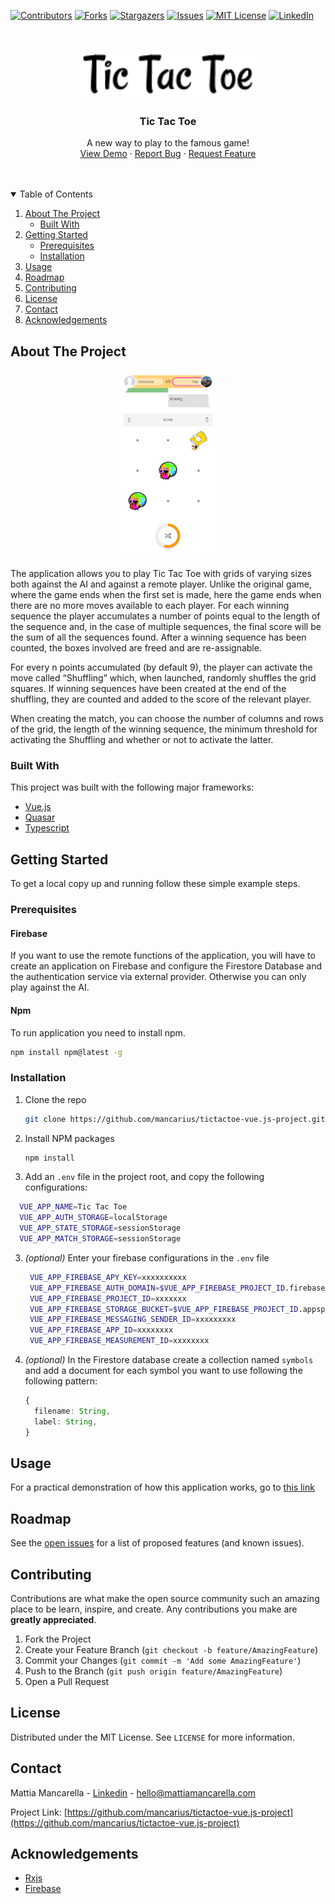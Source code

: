 <!--
*** Thanks for checking out the Best-README-Template. If you have a suggestion
*** that would make this better, please fork the repo and create a pull request
*** or simply open an issue with the tag "enhancement".
*** Thanks again! Now go create something AMAZING! :D
-->



<!-- PROJECT SHIELDS -->
<!--
*** I'm using markdown "reference style" links for readability.
*** Reference links are enclosed in brackets [ ] instead of parentheses ( ).
*** See the bottom of this document for the declaration of the reference variables
*** for contributors-url, forks-url, etc. This is an optional, concise syntax you may use.
*** https://www.markdownguide.org/basic-syntax/#reference-style-links
-->
[![Contributors][contributors-shield]][contributors-url]
[![Forks][forks-shield]][forks-url]
[![Stargazers][stars-shield]][stars-url]
[![Issues][issues-shield]][issues-url]
[![MIT License][license-shield]][license-url]
[![LinkedIn][linkedin-shield]][linkedin-url]



<!-- PROJECT LOGO -->
<br />
<p align="center">
  <a href="https://github.com/tictactoe-vue.js-project/">
    <img src="images\Logo.png" alt="Logo"  height="80">
  </a>

  <h3 align="center">Tic Tac Toe</h3>

  <p align="center">
    A new way to play to the famous game!
    <br />
    <a href="https://www.mattiamancarella.com/works/vue/tic-tac-toe">View Demo</a>
    ·
    <a href="https://github.com/mancarius/tictactoe-vue.js-project/issues">Report Bug</a>
    ·
    <a href="https://github.com/mancarius/tictactoe-vue.js-project/issues">Request Feature</a>
  </p>
</p>
<br />
<br />


<!-- TABLE OF CONTENTS -->
<details open="open">
  <summary>Table of Contents</summary>
  <ol>
    <li>
      <a href="#about-the-project">About The Project</a>
      <ul>
        <li><a href="#built-with">Built With</a></li>
      </ul>
    </li>
    <li>
      <a href="#getting-started">Getting Started</a>
      <ul>
        <li><a href="#prerequisites">Prerequisites</a></li>
        <li><a href="#installation">Installation</a></li>
      </ul>
    </li>
    <li><a href="#usage">Usage</a></li>
    <li><a href="#roadmap">Roadmap</a></li>
    <li><a href="#contributing">Contributing</a></li>
    <li><a href="#license">License</a></li>
    <li><a href="#contact">Contact</a></li>
    <li><a href="#acknowledgements">Acknowledgements</a></li>
  </ol>
</details>



<!-- ABOUT THE PROJECT -->
## About The Project

<p align="center">
    <img src="./images/screenshot.png" alt="Logo"  height="300">
</p>

The application allows you to play Tic Tac Toe with grids of varying sizes both against the AI ​​and against a remote player.
Unlike the original game, where the game ends when the first set is made, here the game ends when there are no more moves available to each player. For each winning sequence the player accumulates a number of points equal to the length of the sequence and, in the case of multiple sequences, the final score will be the sum of all the sequences found. After a winning sequence has been counted, the boxes involved are freed and are re-assignable.

For every n points accumulated (by default 9), the player can activate the move called “Shuffling” which, when launched, randomly shuffles the grid squares. If winning sequences have been created at the end of the shuffling, they are counted and added to the score of the relevant player.

When creating the match, you can choose the number of columns and rows of the grid, the length of the winning sequence, the minimum threshold for activating the Shuffling and whether or not to activate the latter.

### Built With

This project was built with the following major frameworks:
* [Vue.js](https://www.vuejs.org)
* [Quasar](https://www.quasar.dev)
* [Typescript](https://www.typescriptlang.org/)



<!-- GETTING STARTED -->
## Getting Started

To get a local copy up and running follow these simple example steps.

### Prerequisites

#### Firebase
If you want to use the remote functions of the application, you will have to create an application on Firebase and configure the Firestore Database and the authentication service via external provider. Otherwise you can only play against the AI.

#### Npm
To run application you need to install npm.
  ```sh
  npm install npm@latest -g
  ```

### Installation

1. Clone the repo
   ```sh
   git clone https://github.com/mancarius/tictactoe-vue.js-project.git
   ```
2. Install NPM packages
   ```sh
   npm install
   ```
3. Add an `.env` file in the project root, and copy the following configurations:
  ```sh
    VUE_APP_NAME=Tic Tac Toe
    VUE_APP_AUTH_STORAGE=localStorage
    VUE_APP_STATE_STORAGE=sessionStorage
    VUE_APP_MATCH_STORAGE=sessionStorage
  ```
3. _(optional)_ Enter your firebase configurations in the `.env` file
   ```sh
    VUE_APP_FIREBASE_APY_KEY=xxxxxxxxxx
    VUE_APP_FIREBASE_AUTH_DOMAIN=$VUE_APP_FIREBASE_PROJECT_ID.firebaseapp.com
    VUE_APP_FIREBASE_PROJECT_ID=xxxxxxx
    VUE_APP_FIREBASE_STORAGE_BUCKET=$VUE_APP_FIREBASE_PROJECT_ID.appspot.com
    VUE_APP_FIREBASE_MESSAGING_SENDER_ID=xxxxxxxxx
    VUE_APP_FIREBASE_APP_ID=xxxxxxxx
    VUE_APP_FIREBASE_MEASUREMENT_ID=xxxxxxxx
   ```
4. _(optional)_ In the Firestore database create a collection named `symbols` and add a document for each symbol you want to use following the following pattern:
    ```Typescript
    {
      filename: String,
      label: String,
    }
    ```


<!-- USAGE EXAMPLES -->
## Usage

For a practical demonstration of how this application works, go to [this link](https://www.mattiamancarella.com/works/vue/tic-tac-toe)



<!-- ROADMAP -->
## Roadmap

See the [open issues](https://github.com/othneildrew/Best-README-Template/issues) for a list of proposed features (and known issues).



<!-- CONTRIBUTING -->
## Contributing

Contributions are what make the open source community such an amazing place to be learn, inspire, and create. Any contributions you make are **greatly appreciated**.

1. Fork the Project
2. Create your Feature Branch (`git checkout -b feature/AmazingFeature`)
3. Commit your Changes (`git commit -m 'Add some AmazingFeature'`)
4. Push to the Branch (`git push origin feature/AmazingFeature`)
5. Open a Pull Request



<!-- LICENSE -->
## License

Distributed under the MIT License. See `LICENSE` for more information.



<!-- CONTACT -->
## Contact

Mattia Mancarella - [Linkedin](https://www.linkedin.com/in/mattia-mancarella) - hello@mattiamancarella.com

Project Link: [https://github.com/mancarius/tictactoe-vue.js-project](https://github.com/mancarius/tictactoe-vue.js-project)



<!-- ACKNOWLEDGEMENTS -->
## Acknowledgements
* [Rxjs](https://rxjs.dev)
* [Firebase](https://firebase.google.com/)





<!-- MARKDOWN LINKS & IMAGES -->
<!-- https://www.markdownguide.org/basic-syntax/#reference-style-links -->
[contributors-shield]: https://img.shields.io/github/contributors/mancarius/tictactoe-vue.js-project.svg?style=for-the-badge
[contributors-url]: https://github.com/mancarius/tictactoe-vue.js-project/graphs/contributors
[forks-shield]: https://img.shields.io/github/forks/mancarius/tictactoe-vue.js-project.svg?style=for-the-badge
[forks-url]: https://github.com/mancarius/tictactoe-vue.js-project/network/members
[stars-shield]: https://img.shields.io/github/stars/mancarius/tictactoe-vue.js-project.svg?style=for-the-badge
[stars-url]: https://github.com/mancarius/tictactoe-vue.js-project/stargazers
[issues-shield]: https://img.shields.io/github/issues/mancarius/tictactoe-vue.js-project.svg?style=for-the-badge
[issues-url]: https://github.com/mancarius/tictactoe-vue.js-project/issues
[license-shield]: https://img.shields.io/github/license/mancarius/tictactoe-vue.js-project.svg?style=for-the-badge
[license-url]: https://github.com/mancarius/tictactoe-vue.js-project/blob/master/LICENSE.txt
[linkedin-shield]: https://img.shields.io/badge/-LinkedIn-black.svg?style=for-the-badge&logo=linkedin&colorB=555
[linkedin-url]: https://linkedin.com/in/mattia-mancarella
[product-screenshot]: images/screenshot.png
